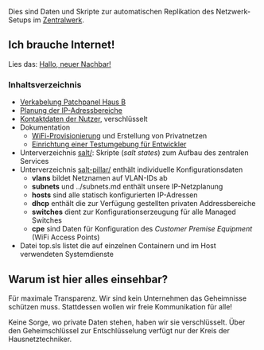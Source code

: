 Dies sind Daten und Skripte zur automatischen Replikation des
Netzwerk-Setups im [Zentralwerk](http://www.zentralwerk.de/).


## Ich brauche Internet!

Lies das: [Hallo, neuer Nachbar!](doc/hello.md)


### Inhaltsverzeichnis

* [Verkabelung Patchpanel Haus B](cabling.md)
* [Planung der IP-Adressbereiche](subnets.md)
* [Kontaktdaten der Nutzer](contact.md.gpg), verschlüsselt
* Dokumentation
  * [WiFi-Provisionierung](doc/wifi-provisioning.md) und Erstellung von Privatnetzen
  * [Einrichtung einer Testumgebung für Entwickler](doc/test-environment.md)
* Unterverzeichnis [salt/](salt): Skripte (*salt states*) zum Aufbau des zentralen Services
* Unterverzeichnis [salt-pillar/](salt-pillar) enthält individuelle Konfigurationsdaten
  * **vlans** bildet Netznamen auf VLAN-IDs ab
  * **subnets** und ../subnets.md enthält unsere IP-Netzplanung
  * **hosts** sind alle statisch konfigurierten IP-Adressen
  * **dhcp** enthält die zur Verfügung gestellten privaten Addressbereiche
  * **switches** dient zur Konfigurationserzeugung für alle Managed Switches
  * **cpe** sind Daten für Konfiguration des *Customer Premise Equipment* (WiFi Access Points)
* Datei top.sls listet die auf einzelnen Containern und im Host verwendeten Systemdienste


## Warum ist hier alles einsehbar?

Für maximale Transparenz. Wir sind kein Unternehmen das Geheimnisse
schützen muss. Stattdessen wollen wir freie Kommunikation für alle!

Keine Sorge, wo private Daten stehen, haben wir sie
verschlüsselt. Über den Geheimschlüssel zur Entschlüsselung verfügt
nur der Kreis der Hausnetztechniker.
